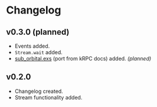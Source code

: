 # Changelog

## v0.3.0 (planned)

* Events added.
* `Stream.wait` added.
* [sub_orbital.exs](examples/sub_orbital.exs) (port from kRPC docs) added. *(planned)*

## v0.2.0

* Changelog created.
* Stream functionality added.
